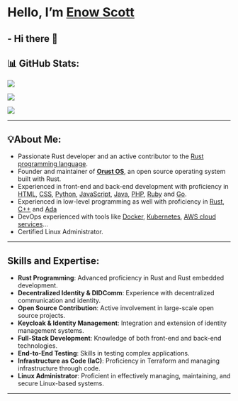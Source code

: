 # Hello, I’m [Enow Scott](https://github.com/Blindspot22)
## -  Hi there 👋

## 📊 GitHub Stats:
![](https://github-readme-stats.vercel.app/api?username=Blindspot22&show_icons=true)<br/>
<!-- ![](https://github-readme-streak-stats.herokuapp.com/?user=Blindspot22&theme=react&hide_border=false)<br/> -->
![](https://github-readme-stats.vercel.app/api/top-langs/?username=Blindspot22&theme=react&hide_border=false&include_all_commits=false&count_private=false&layout=compact)


[![](https://visitcount.itsvg.in/api?id=freeCodeCamp&icon=0&color=0)](https://visitcount.itsvg.in)

---
## **💡About Me**:
- Passionate Rust developer and an active contributor to the [Rust programming language](https://github.com/rust-lang/rust).
- Founder and maintainer of [**Orust OS**](https://github.com/orust-org/orust-OS), an open source operating system built with Rust.
- Experienced in front-end and back-end development with proficiency in [HTML](https://github.com/whatwg/html), [CSS](https://github.com/w3c/csswg-drafts), [Python](https://github.com/python), [JavaScript](https://github.com/nodejs), [Java](https://github.com/openjdk), [PHP](https://github.com/php), [Ruby](https://github.com/ruby) and [Go](https://github.com/golang/go).
- Experienced in low-level programming as well with proficiency in [Rust](https://github.com/rust-lang), [C++](https://github.com/cplusplus) and [Ada](https://github.com/AdaCore)
- DevOps experienced with tools like [Docker](https://github.com/docker), [Kubernetes](https://github.com/kubernetes), [AWS cloud services](https://github.com/aws)...
- Certified Linux Administrator.

---
## Skills and Expertise:
- **Rust Programming**: Advanced proficiency in Rust and Rust embedded development.
- **Decentralized Identity & DIDComm**: Experience with decentralized communication and identity.
- **Open Source Contribution**: Active involvement in large-scale open source projects.
- **Keycloak & Identity Management**: Integration and extension of identity management systems.
- **Full-Stack Development**: Knowledge of both front-end and back-end technologies.
- **End-to-End Testing**: Skills in testing complex applications.
- **Infrastructure as Code (IaC)**: Proficiency in Terraform and managing infrastructure through code.
- **Linux Administrator**: Proficient in effectively managing, maintaining, and secure Linux-based systems.
---
<!-- Proudly created with GPRM ( https://gprm.itsvg.in ) -->

















